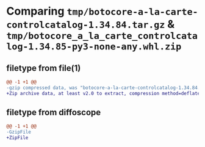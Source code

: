 # Comparing `tmp/botocore-a-la-carte-controlcatalog-1.34.84.tar.gz` & `tmp/botocore_a_la_carte_controlcatalog-1.34.85-py3-none-any.whl.zip`

## filetype from file(1)

```diff
@@ -1 +1 @@
-gzip compressed data, was "botocore-a-la-carte-controlcatalog-1.34.84.tar", last modified: Sat Apr 13 00:50:50 2024, max compression
+Zip archive data, at least v2.0 to extract, compression method=deflate
```

## filetype from diffoscope

```diff
@@ -1 +1 @@
-GzipFile
+ZipFile
```

